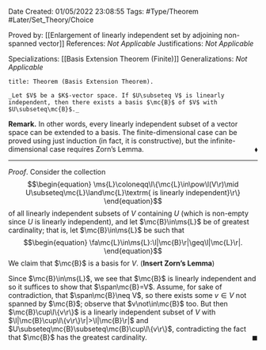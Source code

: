<div class="topSpace"></div>

Date Created: 01/05/2022 23:08:55
Tags: #Type/Theorem #Later/Set_Theory/Choice

Proved by: [[Enlargement of linearly independent set by adjoining non-spanned vector]]
References: _Not Applicable_
Justifications: _Not Applicable_

Specializations: [[Basis Extension Theorem (Finite)]]
Generalizations: _Not Applicable_

``` ad-Theorem
title: Theorem (Basis Extension Theorem).

_Let $V$ be a $K$-vector space. If $U\subseteq V$ is linearly independent, then there exists a basis $\mc{B}$ of $V$ with $U\subseteq\mc{B}$._

```

**Remark.** In other words, every linearly independent subset of a vector space can be extended to a basis. The finite-dimensional case can be proved using just induction (in fact, it is constructive), but the infinite-dimensional case requires Zorn$\textrm{'}$s Lemma.<span style="float:right;">$\blacklozenge$</span>

---

_Proof_. Consider the collection
$$\begin{equation}
    \ms{L}\coloneqq\l\{\mc{L}\in\pow\l(V\r)\mid U\subseteq\mc{L}\land\mc{L}\textrm{ is linearly independent}\r\}
\end{equation}$$
of all linearly independent subsets of $V$ containing $U$ (which is non-empty since $U$ is linearly independent), and let $\mc{B}\in\ms{L}$ be of greatest cardinality; that is, let $\mc{B}\in\ms{L}$ be such that
$$\begin{equation}
    \fa\mc{L}\in\ms{L}:\l|\mc{B}\r|\geq\l|\mc{L}\r|.
\end{equation}$$
We claim that $\mc{B}$ is a basis for $V$. (**Insert Zorn$\textrm{'}$s Lemma**)

Since $\mc{B}\in\ms{L}$, we see that $\mc{B}$ is linearly independent and so it suffices to show that $\span\mc{B}=V$. Assume, for sake of contradiction, that $\span\mc{B}\neq V$, so there exists some $v\in V$ not spanned by $\mc{B}$; observe that $v\not\in\mc{B}$ too. But then $\mc{B}\cup\l\{v\r\}$ is a linearly independent subset of $V$ with $\l|\mc{B}\cup\l\{v\r\}\r|>\l|\mc{B}\r|$ and $U\subseteq\mc{B}\subseteq\mc{B}\cup\l\{v\r\}$, contradicting the fact that $\mc{B}$ has the greatest cardinality.<span style="float:right;">$\blacksquare$</span>
